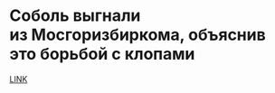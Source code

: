# Соболь выгнали из Мосгоризбиркома, объяснив это борьбой с клопами



[LINK](https://varlamov.ru/3532598.html)